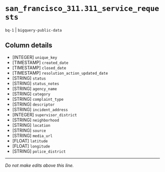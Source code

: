 # `san_francisco_311.311_service_requests`
`bq-1` | `bigquery-public-data`

## Column details
* [INTEGER]   `unique_key`
* [TIMESTAMP] `created_date`
* [TIMESTAMP] `closed_date`
* [TIMESTAMP] `resolution_action_updated_date`
* [STRING]    `status`
* [STRING]    `status_notes`
* [STRING]    `agency_name`
* [STRING]    `category`
* [STRING]    `complaint_type`
* [STRING]    `descriptor`
* [STRING]    `incident_address`
* [INTEGER]   `supervisor_district`
* [STRING]    `neighborhood`
* [STRING]    `location`
* [STRING]    `source`
* [STRING]    `media_url`
* [FLOAT]     `latitude`
* [FLOAT]     `longitude`
* [STRING]    `police_district`

-------------------------------------------------------------------------------
*Do not make edits above this line.*
